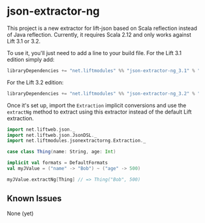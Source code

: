 # json-extractor-ng

This project is a new extractor for lift-json based on Scala reflection instead of
Java reflection. Currently, it requires Scala 2.12 and only works against Lift 3.1 or 3.2.

To use it, you'll just need to add a line to your build file. For the Lift 3.1 edition simply
add:

```scala
libraryDependencies += "net.liftmodules" %% "json-extractor-ng_3.1" % "0.3.0"
```

For the Lift 3.2 edition:

```scala
libraryDependencies += "net.liftmodules" %% "json-extractor-ng_3.2" % "0.3.0"
```

Once it's set up, import the `Extraction` implicit conversions and use the
`extractNg` method to extract using this extractor instead of the default Lift
extraction.

```scala
import net.liftweb.json._
import net.liftweb.json.JsonDSL._
import net.liftmodules.jsonextractorng.Extraction._

case class Thing(name: String, age: Int)

implicit val formats = DefaultFormats
val myJValue = ("name" -> "Bob") ~ ("age" -> 500)

myJValue.extractNg[Thing] // => Thing("Bob", 500)
```

## Known Issues

None (yet)
